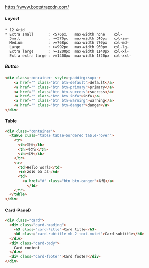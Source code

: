 https://www.bootstrapcdn.com/
<link rel="stylesheet" href="https://stackpath.bootstrapcdn.com/bootstrap/4.5.2/css/bootstrap.min.css" crossorigin="anonymous">
<link rel="stylesheet" href="https://stackpath.bootstrapcdn.com/bootstrap/5.0.0-alpha2/css/bootstrap.min.css" crossorigin="anonymous">

##### Layout
```
* 12 Grid
* Extra small       : <576px,   max-width none    col-
  Small             : >=576px   max-width 540px   col-sm-
  Medium            : >=768px   max-width 720px   col-md-
  Large             : >=992px   max-width 960px   col-lg-
  Extra large       : >=1200px  max-width 1140px  col-xl-
  Extra extra large : >=1400px  max-width 1320px  col-xxl- 
```

##### Button
```html
<div class="container" style="padding:50px">
    <a href="" class="btn btn-default">default</a>
    <a href="" class="btn btn-primary">primary</a>
    <a href="" class="btn btn-success">success</a>
    <a href="" class="btn btn-info">info</a>
    <a href="" class="btn btn-warning">warning</a>
    <a href="" class="btn btn-danger">danger</a>
</div>
```
#### Table
```html
<div class="container">
  <table class="table table-bordered table-hover"> 
    <tr>
      <th>제목</th>
      <th>작성일</th>
      <th>삭제</th>
    </tr>
    <tr>
      <td>Hello world</td>
      <td>2019-03-25</td>
      <td>
        <a href="#" class="btn btn-danger">삭제</a>
          </td>
    </tr>
  </table>
</div>
```
#### Card (Panel)
```html
<div class="card">
  <div class="card-heading">
    <h3 class="card-title">Card title</h3>
    <h6 class="card-subtitle mb-2 text-muted">Card subtitle</h6>
  </div>
  <div class="card-body">
    Card content
  </div>
  <div class="card-footer">Card footer</div>
</div>
```
